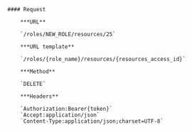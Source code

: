     #### Request

        ***URL**

        `/roles/NEW_ROLE/resources/25`

        ***URL template**

        `/roles/{role_name}/resources/{resources_access_id}`

        ***Method**

        `DELETE`

        ***Headers**

        `Authorization:Bearer{token}`
        `Accept:application/json`
        `Content-Type:application/json;charset=UTF-8`
